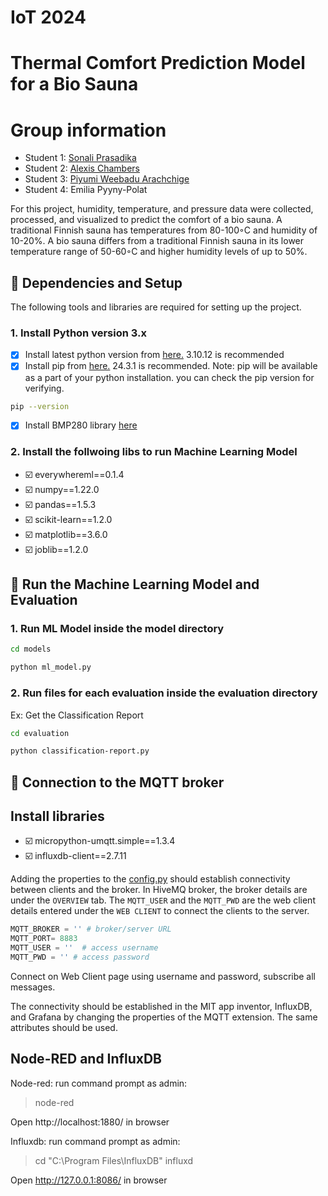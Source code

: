 # IoT 2024
# Thermal Comfort Prediction Model for a Bio Sauna
# Group information
* Student 1: [Sonali Prasadika](https://github.com/sonaliprasadika)
* Student 2: [Alexis Chambers](https://github.com/apchamb2)
* Student 3: [Piyumi Weebadu Arachchige](https://github.com/PiyumiUoR)
* Student 4: Emilia Pyyny-Polat

For this project, humidity, temperature, and pressure data were collected, processed, and visualized to predict the comfort of a bio sauna. A traditional Finnish sauna has temperatures from 80-100◦C and humidity of 10-20%. A bio sauna differs from a traditional Finnish sauna in its lower temperature range of 50-60◦C and higher humidity levels of up to 50%. 

## 🔗 Dependencies and Setup

The following tools and libraries are required for setting up the project. 
### 1. Install Python version 3.x

- [x]  Install latest python version from [here.](https://www.python.org) 3.10.12 is recommended 
- [x]  Install pip from [here.](https://pip.pypa.io/en/stable/installation/) 24.3.1 is recommended.
Note: pip will be available as a part of your python installation. you can check the pip version for verifying.
```bash
pip --version
```
- [x]  Install BMP280 library [here](https://github.com/dafvid/micropython-bmp280/blob/master/bmp280.py)


### 2. Install the follwoing libs to run Machine Learning Model
- ☑️ everywhereml==0.1.4
- ☑️ numpy==1.22.0
- ☑️ pandas==1.5.3
- ☑️ scikit-learn==1.2.0
- ☑️ matplotlib==3.6.0
- ☑️ joblib==1.2.0

## 🔗 Run the Machine Learning Model and Evaluation
### 1. Run ML Model inside the model directory
```bash
cd models
```
```bash
python ml_model.py 
```
### 2. Run files for each evaluation inside the evaluation directory
Ex: Get the Classification Report
```bash
cd evaluation
```
```bash
python classification-report.py 
```

## 🔗 Connection to the MQTT broker

## Install libraries

- ☑️ micropython-umqtt.simple==1.3.4
- ☑️ influxdb-client==2.7.11

Adding the properties to the [config.py](pico-code/config.py) should establish connectivity between clients and the broker. In HiveMQ broker, the broker details are under the `OVERVIEW` tab. The `MQTT_USER` and the `MQTT_PWD` are the web client details entered under the `WEB CLIENT` to connect the clients to the server. 

```python
MQTT_BROKER = '' # broker/server URL
MQTT_PORT= 8883
MQTT_USER = ''  # access username
MQTT_PWD = '' # access password
```
Connect on Web Client page using username and password, subscribe all messages.

The connectivity should be established in the MIT app inventor, InfluxDB, and Grafana by changing the properties of the MQTT extension. The same attributes should be used. 

## Node-RED and InfluxDB

Node-red: run command prompt as admin: 
> node-red 

Open http://localhost:1880/ in browser

Influxdb: run command prompt as admin: 
> cd "C:\Program Files\InfluxDB"
> influxd

Open http://127.0.0.1:8086/ in browser


